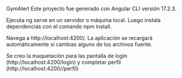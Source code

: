 GymAlert
Este proyecto fue generado con Angular CLI versión 17.2.3.

Ejecuta ng serve en un servidor o máquina local. Luego instala dependencias con el comando npm install.

 Navega a http://localhost:4200/. La aplicación se recargará automáticamente si cambias alguno de los archivos fuente. 

Se creo la maquetación para las pantalla de login (http://localhost:4200/login) y completar perfil (http://localhost:4200//perfil)
